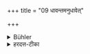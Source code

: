 +++
title = "09 धावन्तमनुधावेत्"

+++

<details><summary>Bühler</summary>

9. He shall run after him, if he runs.
</details>

<details><summary>हरदत्त-टीका</summary>

## सूत्रम्
धावन्तमनुधावेत् ॥ ९॥  
## टिप्पनी
+++(अग्रे १० सूत्रे व्याख्यातम्।)+++
</details>
